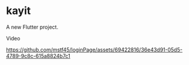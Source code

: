 # kayit

A new Flutter project.

Video


https://github.com/mstf45/loginPage/assets/69422816/36e43d91-05d5-4789-9c8c-615a8824b7c1

